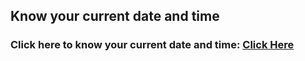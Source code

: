 ## Know your current date and time
### Click here to know your current date and time: [Click Here]()
